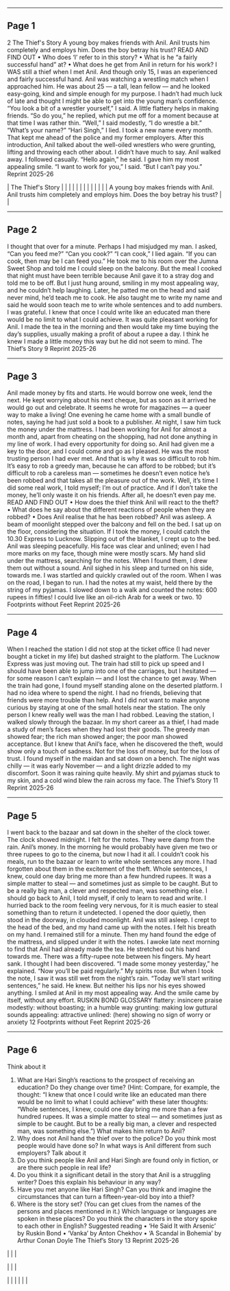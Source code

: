 

---

## Page 1

2
The Thief's Story
A young boy makes friends with Anil.
Anil trusts him completely and employs
him. Does the boy betray his trust?
READ AND FIND OUT
• Who does ‘I’ refer to in this story?
• What is he “a fairly successful hand” at?
• What does he get from Anil in return for his work?
I WAS still a thief when I met Anil. And though only 15, I was an
experienced and fairly successful hand.
Anil was watching a wrestling match when I approached him. He
was about 25 — a tall, lean fellow — and he looked easy-going, kind
and simple enough for my purpose. I hadn’t had much luck of late and
thought I might be able to get into the young man’s confidence.
“You look a bit of a wrestler yourself,” I said. A little flattery helps
in making friends.
“So do you,” he replied, which put me off for a moment because at
that time I was rather thin.
“Well,” I said modestly, “I do wrestle a bit.”
“What’s your name?”
“Hari Singh,” I lied. I took a new name every month. That kept me
ahead of the police and my former employers.
After this introduction, Anil talked about the well-oiled wrestlers
who were grunting, lifting and throwing each other about. I didn’t
have much to say. Anil walked away. I followed casually.
“Hello again,” he said.
I gave him my most appealing smile. “I want to work for you,” I said.
“But I can’t pay you.”
Reprint 2025-26

| The Thief's Story |  |  |
|  |  |  |
|  |  |  |
|  | A young boy makes friends with Anil.
Anil trusts him completely and employs
him. Does the boy betray his trust? |  |



---

## Page 2

I thought that over for a minute. Perhaps I had misjudged my man.
I asked, “Can you feed me?”
“Can you cook?”
“I can cook,” I lied again.
“If you can cook, then may be I can feed you.”
He took me to his room over the Jumna Sweet Shop and told me I
could sleep on the balcony. But the meal I cooked that night must
have been terrible because Anil gave it to a stray dog and told me to be
off. But I just hung around, smiling in my most appealing way, and he
couldn’t help laughing.
Later, he patted me on the head and said never mind, he’d teach
me to cook. He also taught me to write my name and said he would
soon teach me to write whole sentences and to add numbers. I was
grateful. I knew that once I could write like an educated man there
would be no limit to what I could achieve.
It was quite pleasant working for Anil. I made the tea in the morning
and then would take my time buying the day’s supplies, usually making
a profit of about a rupee a day. I think he knew I made a little money
this way but he did not seem to mind.
The Thief’s Story 9
Reprint 2025-26

---

## Page 3

Anil made money by fits and starts. He would borrow one week, lend
the next. He kept worrying about his next cheque, but as soon as it
arrived he would go out and celebrate. It seems he wrote for magazines —
a queer way to make a living!
One evening he came home with a small bundle of notes, saying he
had just sold a book to a publisher. At night, I saw him tuck the money
under the mattress.
I had been working for Anil for almost a month and, apart from
cheating on the shopping, had not done anything in my line of work. I
had every opportunity for doing so. Anil had given me a key to the door,
and I could come and go as I pleased. He was the most trusting person
I had ever met.
And that is why it was so difficult to rob him. It’s easy to rob a
greedy man, because he can afford to be robbed; but it’s difficult to rob
a careless man — sometimes he doesn’t even notice he’s been robbed
and that takes all the pleasure out of the work.
Well, it’s time I did some real work, I told myself; I’m out of practice.
And if I don’t take the money, he’ll only waste it on his friends. After
all, he doesn’t even pay me.
READ AND FIND OUT
• How does the thief think Anil will react to the theft?
• What does he say about the different reactions of people
when they are robbed?
• Does Anil realise that he has been robbed?
Anil was asleep. A beam of moonlight stepped over the balcony and
fell on the bed. I sat up on the floor, considering the situation. If I took
the money, I could catch the 10.30 Express to Lucknow. Slipping out of
the blanket, I crept up to the bed. Anil was sleeping peacefully. His
face was clear and unlined; even I had more marks on my face, though
mine were mostly scars.
My hand slid under the mattress, searching for the notes. When I
found them, I drew them out without a sound. Anil sighed in his sleep
and turned on his side, towards me. I was startled and quickly crawled
out of the room.
When I was on the road, I began to run. I had the notes at my waist,
held there by the string of my pyjamas. I slowed down to a walk and
counted the notes: 600 rupees in fifties! I could live like an oil-rich
Arab for a week or two.
10 Footprints without Feet
Reprint 2025-26

---

## Page 4

When I reached the station I did not stop at the ticket office (I had
never bought a ticket in my life) but dashed straight to the platform.
The Lucknow Express was just moving out. The train had still to pick
up speed and I should have been able to jump into one of the carriages,
but I hesitated — for some reason I can’t explain — and I lost the
chance to get away.
When the train had gone, I found myself standing alone on the
deserted platform. I had no idea where to spend the night. I had no
friends, believing that friends were more trouble than help. And I did
not want to make anyone curious by staying at one of the small hotels
near the station. The only person I knew really well was the man I had
robbed. Leaving the station, I walked slowly through the bazaar.
In my short career as a thief, I had made a study of men’s faces
when they had lost their goods. The greedy man showed fear; the rich
man showed anger; the poor man showed acceptance. But I knew that
Anil’s face, when he discovered the theft, would show only a touch of
sadness. Not for the loss of money, but for the loss of trust.
I found myself in the maidan and sat down on a bench. The night
was chilly — it was early November — and a light drizzle added to my
discomfort. Soon it was raining quite heavily. My shirt and pyjamas
stuck to my skin, and a cold wind blew the rain across my face.
The Thief’s Story 11
Reprint 2025-26

---

## Page 5

I went back to the bazaar and sat down in the shelter of the clock
tower. The clock showed midnight. I felt for the notes. They were damp
from the rain.
Anil’s money. In the morning he would probably have given me two or
three rupees to go to the cinema, but now I had it all. I couldn’t cook his
meals, run to the bazaar or learn to write whole sentences any more.
I had forgotten about them in the excitement of the theft. Whole
sentences, I knew, could one day bring me more than a few hundred
rupees. It was a simple matter to steal — and sometimes just as simple
to be caught. But to be a really big man, a clever and respected man,
was something else. I should go back to Anil, I told myself, if only to
learn to read and write.
I hurried back to the room feeling very nervous, for it is much
easier to steal something than to return it undetected. I opened the
door quietly, then stood in the doorway, in clouded moonlight. Anil
was still asleep. I crept to the head of the bed, and my hand came up
with the notes. I felt his breath on my hand. I remained still for a
minute. Then my hand found the edge of the mattress, and slipped
under it with the notes.
I awoke late next morning to find that Anil had already made the
tea. He stretched out his hand towards me. There was a fifty-rupee
note between his fingers. My heart sank. I thought I had been discovered.
“I made some money yesterday,” he explained. “Now you’ll be paid
regularly.”
My spirits rose. But when I took the note, I saw it was still wet from
the night’s rain.
“Today we’ll start writing sentences,” he said.
He knew. But neither his lips nor his eyes showed anything. I smiled
at Anil in my most appealing way. And the smile came by itself, without
any effort.
RUSKIN BOND
GLOSSARY
flattery: insincere praise
modestly: without boasting; in a humble way
grunting: making low guttural sounds
appealing: attractive
unlined: (here) showing no sign of worry or anxiety
12 Footprints without Feet
Reprint 2025-26

---

## Page 6

Think about it
1. What are Hari Singh’s reactions to the prospect of receiving an
education? Do they change over time? (Hint: Compare, for example,
the thought: “I knew that once I could write like an educated man
there would be no limit to what I could achieve” with these later
thoughts: “Whole sentences, I knew, could one day bring me more
than a few hundred rupees. It was a simple matter to steal — and
sometimes just as simple to be caught. But to be a really big man,
a clever and respected man, was something else.”) What makes
him return to Anil?
2. Why does not Anil hand the thief over to the police? Do you think
most people would have done so? In what ways is Anil different
from such employers?
Talk about it
1. Do you think people like Anil and Hari Singh are found only in
fiction, or are there such people in real life?
2. Do you think it a significant detail in the story that Anil is a
struggling writer? Does this explain his behaviour in any way?
3. Have you met anyone like Hari Singh? Can you think and imagine
the circumstances that can turn a fifteen-year-old boy into a thief?
4. Where is the story set? (You can get clues from the names of the
persons and places mentioned in it.) Which language or languages
are spoken in these places? Do you think the characters in the
story spoke to each other in English?
Suggested reading
• ‘He Said It with Arsenic’ by Ruskin Bond
• ‘Vanka’ by Anton Chekhov
• ‘A Scandal in Bohemia’ by Arthur Conan Doyle
The Thief’s Story 13
Reprint 2025-26

|  |  |



|  |  |



|  |  |  |  |  |

